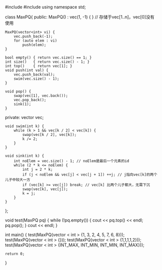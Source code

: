 #include <iostream>
#include <vector>
using namespace std;

class MaxPQ{
public:
	MaxPQ() : vec(1, -1) { } // 存储于vec[1..n]，vec[0]没有使用

	MaxPQ(vector<int> vi) {
		vec.push_back(-1);
		for (auto elem : vi)
			push(elem);
	}

	bool empty() { return vec.size() == 1; }
	int size()   { return vec.size() - 1; }
	int top()    { return vec[1]; }
	void push(int val) {
		vec.push_back(val);
		swim(vec.size() - 1);
	}
	
	void pop() {
		swap(vec[1], vec.back());
		vec.pop_back();
		sink(1);
	}

private:
	vector<int> vec;

	void swim(int k) { 
		while (k > 1 && vec[k / 2] < vec[k]) {
			swap(vec[k / 2], vec[k]);
			k /= 2;
		}
	}

	void sink(int k) {
		int noElem = vec.size() - 1; // noElem是最后一个元素的id
		while (2 * k <= noElem) {
			int j = 2 * k;
			if (j < noElem && vec[j] < vec[j + 1]) ++j; // j指向vec[k]的两个儿子中较大一方
			if (vec[k] >= vec[j]) break; // vec[k] 比两个儿子都大，无需下沉
			swap(vec[k], vec[j]);
			k = j;
		}
	}
};

void test(MaxPQ pq) {
	while (!pq.empty()) {
		cout << pq.top() << endl;
		pq.pop();
	}
	cout << endl;
}

int main()
{
	test(MaxPQ(vector < int > {1, 3, 2, 4, 5, 7, 6, 8}));
	test(MaxPQ(vector < int > {}));
	test(MaxPQ(vector < int > {1,1,1,1,2}));
	test(MaxPQ(vector < int > {INT_MAX, INT_MIN, INT_MIN, INT_MAX}));

	return 0;
}